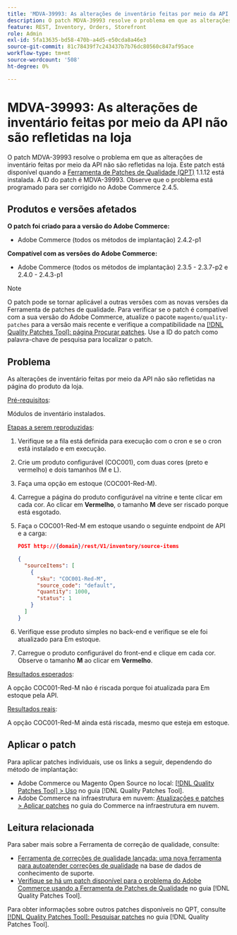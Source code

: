 ```yaml
---
title: 'MDVA-39993: As alterações de inventário feitas por meio da API não são refletidas na loja'
description: O patch MDVA-39993 resolve o problema em que as alterações de inventário feitas por meio da API não são refletidas na loja. Este patch está disponível quando a [Ferramenta de correções de qualidade (QPT)](https://experienceleague.adobe.com/pt-br/docs/commerce-knowledge-base/kb/announcements/commerce-announcements/magento-quality-patches-released-new-tool-to-self-serve-quality-patches) 1.1.12 está instalada. A ID do patch é MDVA-39993. Observe que o problema está programado para ser corrigido no Adobe Commerce 2.4.5.
feature: REST, Inventory, Orders, Storefront
role: Admin
exl-id: 5fa13635-bd58-470b-a4d5-e50cda8a46e3
source-git-commit: 81c78439f7c243437b7b76dc80560c847af95ace
workflow-type: tm+mt
source-wordcount: '508'
ht-degree: 0%

---
```


# MDVA-39993: As alterações de inventário feitas por meio da API não são refletidas na loja

O patch MDVA-39993 resolve o problema em que as alterações de inventário feitas por meio da API não são refletidas na loja. Este patch está disponível quando a [Ferramenta de Patches de Qualidade (QPT)](https://experienceleague.adobe.com/pt-br/docs/commerce-knowledge-base/kb/announcements/commerce-announcements/magento-quality-patches-released-new-tool-to-self-serve-quality-patches) 1.1.12 está instalada. A ID do patch é MDVA-39993. Observe que o problema está programado para ser corrigido no Adobe Commerce 2.4.5.

## Produtos e versões afetados

**O patch foi criado para a versão do Adobe Commerce:**

* Adobe Commerce (todos os métodos de implantação) 2.4.2-p1

**Compatível com as versões do Adobe Commerce:**

* Adobe Commerce (todos os métodos de implantação) 2.3.5 - 2.3.7-p2 e 2.4.0 - 2.4.3-p1

>[!NOTE]
>
>O patch pode se tornar aplicável a outras versões com as novas versões da Ferramenta de patches de qualidade. Para verificar se o patch é compatível com a sua versão do Adobe Commerce, atualize o pacote `magento/quality-patches` para a versão mais recente e verifique a compatibilidade na [[!DNL Quality Patches Tool]: página Procurar patches](https://experienceleague.adobe.com/pt-br/docs/commerce-knowledge-base/kb/announcements/commerce-announcements/magento-quality-patches-released-new-tool-to-self-serve-quality-patches). Use a ID do patch como palavra-chave de pesquisa para localizar o patch.

## Problema

As alterações de inventário feitas por meio da API não são refletidas na página do produto da loja.

<u>Pré-requisitos</u>:

Módulos de inventário instalados.

<u>Etapas a serem reproduzidas</u>:

1. Verifique se a fila está definida para execução com o cron e se o cron está instalado e em execução.
1. Crie um produto configurável (COC001), com duas cores (preto e vermelho) e dois tamanhos (M e L).
1. Faça uma opção em estoque (COC001-Red-M).
1. Carregue a página do produto configurável na vitrine e tente clicar em cada cor. Ao clicar em **Vermelho**, o tamanho **M** deve ser riscado porque está esgotado.
1. Faça o COC001-Red-M em estoque usando o seguinte endpoint de API e a carga:

   ```json
   POST http://{domain}/rest/V1/inventory/source-items
   
   {
     "sourceItems": [
       {
         "sku": "COC001-Red-M",
         "source_code": "default",
         "quantity": 1000,
         "status": 1
       }
     ]
   }
   ```

1. Verifique esse produto simples no back-end e verifique se ele foi atualizado para Em estoque.
1. Carregue o produto configurável do front-end e clique em cada cor. Observe o tamanho **M** ao clicar em **Vermelho**.

<u>Resultados esperados</u>:

A opção COC001-Red-M não é riscada porque foi atualizada para Em estoque pela API.

<u>Resultados reais</u>:

A opção COC001-Red-M ainda está riscada, mesmo que esteja em estoque.

## Aplicar o patch

Para aplicar patches individuais, use os links a seguir, dependendo do método de implantação:

* Adobe Commerce ou Magento Open Source no local: [[!DNL Quality Patches Tool] > Uso](/help/tools/quality-patches-tool/usage.md) no guia [!DNL Quality Patches Tool].
* Adobe Commerce na infraestrutura em nuvem: [Atualizações e patches > Aplicar patches](https://experienceleague.adobe.com/docs/commerce-cloud-service/user-guide/develop/upgrade/apply-patches.html?lang=pt-BR) no guia do Commerce na infraestrutura em nuvem.

## Leitura relacionada

Para saber mais sobre a Ferramenta de correção de qualidade, consulte:

* [Ferramenta de correções de qualidade lançada: uma nova ferramenta para autoatender correções de qualidade](https://experienceleague.adobe.com/pt-br/docs/commerce-knowledge-base/kb/announcements/commerce-announcements/magento-quality-patches-released-new-tool-to-self-serve-quality-patches) na base de dados de conhecimento de suporte.
* [Verifique se há um patch disponível para o problema do Adobe Commerce usando a Ferramenta de Patches de Qualidade](/help/tools/quality-patches-tool/patches-available-in-qpt/check-patch-for-magento-issue-with-magento-quality-patches.md) no guia [!DNL Quality Patches Tool].

Para obter informações sobre outros patches disponíveis no QPT, consulte [[!DNL Quality Patches Tool]: Pesquisar patches](https://experienceleague.adobe.com/tools/commerce-quality-patches/index.html?lang=pt-BR) no guia [!DNL Quality Patches Tool].
